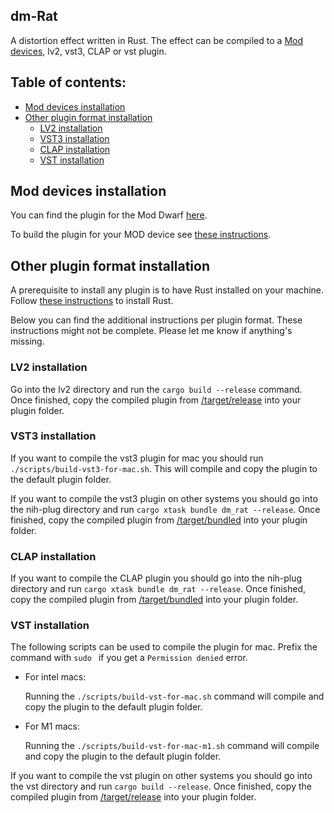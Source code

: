## dm-Rat

A distortion effect written in Rust.
The effect can be compiled to a [Mod devices](https://moddevices.com/), lv2, vst3, CLAP or vst plugin.

## Table of contents:

- [Mod devices installation](#Mod-devices-installation)
- [Other plugin format installation](#Other-plugin-format-installation)
  - [LV2 installation](#LV2-installation)
  - [VST3 installation](#VST3-installation)
  - [CLAP installation](#CLAP-installation)
  - [VST installation](#VST-installation)

## Mod devices installation

You can find the plugin for the Mod Dwarf [here](./lv2/dm-Rat.lv2/).

To build the plugin for your MOD device see [these instructions](https://github.com/moddevices/mod-plugin-builder).

## Other plugin format installation

A prerequisite to install any plugin is to have Rust installed on your machine.
Follow [these instructions](https://www.rust-lang.org/tools/install) to install Rust.

Below you can find the additional instructions per plugin format. These instructions might not be complete. Please let me know if anything's missing.

### LV2 installation

Go into the lv2 directory and run the `cargo build --release` command.
Once finished, copy the compiled plugin from [/target/release](./lv2/target/release) into your plugin folder.

### VST3 installation

If you want to compile the vst3 plugin for mac you should run `./scripts/build-vst3-for-mac.sh`. This will compile and copy the plugin to the default plugin folder.

If you want to compile the vst3 plugin on other systems you should go into the nih-plug directory and run `cargo xtask bundle dm_rat --release`.
Once finished, copy the compiled plugin from [/target/bundled](./nih-plug/target/bundled) into your plugin folder.

### CLAP installation

If you want to compile the CLAP plugin you should go into the nih-plug directory and run `cargo xtask bundle dm_rat --release`.
Once finished, copy the compiled plugin from [/target/bundled](./nih-plug/target/bundled) into your plugin folder.

### VST installation

The following scripts can be used to compile the plugin for mac. Prefix the command with `sudo ` if you get a `Permission denied` error.

- For intel macs:

  Running the `./scripts/build-vst-for-mac.sh` command will compile and copy the plugin to the default plugin folder.

- For M1 macs:

  Running the `./scripts/build-vst-for-mac-m1.sh` command will compile and copy the plugin to the default plugin folder.

If you want to compile the vst plugin on other systems you should go into the vst directory and run `cargo build --release`.
Once finished, copy the compiled plugin from [/target/release](./vst/target/release) into your plugin folder.
